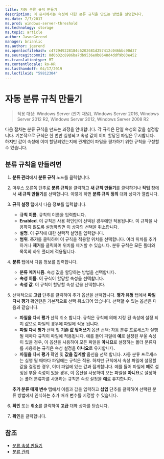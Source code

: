 ```yaml
---
title: 자동 분류 규칙 만들기
description: 이 문서에서는 속성에 대한 분류 규칙을 만드는 방법을 설명합니다.
ms.date: 7/7/2017
ms.prod: windows-server-threshold
ms.technology: storage
ms.topic: article
author: JasonGerend
manager: brianlic
ms.author: jgerend
ms.openlocfilehash: c472949228184c6202681d257412c046bbc90d37
ms.sourcegitcommit: 0d0b32c8986ba7db9536e0b8648d4ddf9b03e452
ms.translationtype: MT
ms.contentlocale: ko-KR
ms.lasthandoff: 04/17/2019
ms.locfileid: "59812304"
---
```

# <a name="create-an-automatic-classification-rule"></a>자동 분류 규칙 만들기

> 적용 대상: Windows Server (반기 채널), Windows Server 2016, Windows Server 2012 R2, Windows Server 2012, Windows Server 2008 R2

다음 절차는 분류 규칙을 만드는 과정을 안내합니다. 각 규칙은 단일 속성의 값을 설정합니다. 기본적으로 규칙은 한 번만 실행되고 속성 값이 이미 할당된 파일은 무시합니다. 하지만 값이 속성에 이미 할당되었는지에 관계없이 파일을 평가하기 위한 규칙을 구성할 수 있습니다.

## <a name="to-create-a-classification-rule"></a>분류 규칙을 만들려면

1.  **분류 관리**에서 **분류 규칙** 노드를 클릭합니다.

2.  마우스 오른쪽 단추로 **분류 규칙**을 클릭하고 **새 규칙 만들기**를 클릭하거나 **작업** 창에서 **새 규칙 만들기**를 선택합니다. 이렇게 하면 **분류 규칙 정의** 대화 상자가 열립니다.

3.  **규칙 설정** 탭에서 다음 정보를 입력합니다.

    -   **규칙 이름**. 규칙의 이름을 입력합니다.
    -   **Enabled**. 이 규칙은 사용 확인란이 선택된 경우에만 적용됩니다. 이 규칙을 사용하지 않도록 설정하려면 이 상자의 선택을 취소합니다.
    -   **설명**. 이 규칙에 대한 선택적 설명을 입력합니다.
    -   **범위**. **추가**를 클릭하여 이 규칙을 적용할 위치를 선택합니다. 여러 위치를 추가하거나 **제거**를 클릭하여 위치를 제거할 수 있습니다. 분류 규칙은 모든 폴더와 목록의 하위 폴더에 적용됩니다.

4.  **분류** 탭에서 다음 정보를 입력합니다.

    -   **분류 메커니즘**. 속성 값을 할당하는 방법을 선택합니다.
    -   **속성 이름**. 이 규칙이 할당할 속성을 선택합니다.
    -   **속성 값**. 이 규칙이 할당할 속성 값을 선택합니다.

5.  선택적으로 **고급** 단추를 클릭하여 추가 옵션을 선택합니다. **평가 유형** 탭에서 **파일 다시 평가** 확인란은 기본적으로 선택 취소되어 있습니다. 선택할 수 있는 옵션은 다음과 같습니다.

    -   **파일을 다시 평가** 선택 취소 합니다. 규칙은 규칙에 의해 지정 된 속성에 설정 되지 값으로 파일의 경우에 파일에 적용 됩니다.
    -   **파일 다시 평가** 선택 및 **기존 값 덮어쓰기** 옵션 선택: 자동 분류 프로세스가 실행될 때마다 규칙이 파일에 적용됩니다. 예를 들어 파일에 **예**로 설정된 부울 속성이 있을 경우, 이 옵션을 사용하여 모든 파일을 **아니요**로 설정하는 폴더 분류자를 사용하는 규칙은 속성 설정을 **아니요**로 유지합니다.
    -   **파일을 다시 평가** 확인 및 **값을 집계할** 옵션을 선택 합니다. 자동 분류 프로세스는 실행 될 때마다 파일에는 규칙은 적용. 하지만 규칙에서 속성 파일에 설정할 값을 결정한 경우, 이미 파일에 있는 값과 집계합니다. 예를 들어 파일에 **예**로 설정된 부울 속성이 있을 경우, 이 옵션을 사용하여 모든 파일을 **아니요**로 설정하는 폴더 분류자를 사용하는 규칙은 속성 설정을 **예**로 유지합니다.

    **추가 분류 매개 변수** 탭에서 이름과 값을 입력하고 **삽입** 단추를 클릭하여 선택된 분류 방법에서 인식하는 추가 매개 변수를 지정할 수 있습니다.

6.  **확인** 또는 **취소**를 클릭하여 **고급** 대화 상자를 닫습니다.

7.  **확인**을 클릭합니다.

## <a name="see-also"></a>참조

-   [분류 속성 만들기](create-classification-property.md)
-   [분류 관리](classification-management.md)